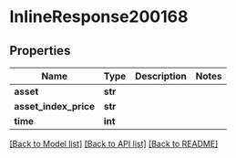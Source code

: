 # InlineResponse200168

## Properties
Name | Type | Description | Notes
------------ | ------------- | ------------- | -------------
**asset** | **str** |  | 
**asset_index_price** | **str** |  | 
**time** | **int** |  | 

[[Back to Model list]](../README.md#documentation-for-models) [[Back to API list]](../README.md#documentation-for-api-endpoints) [[Back to README]](../README.md)

